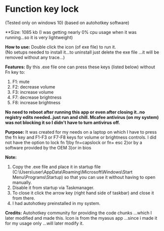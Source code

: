 # Function key lock  

(Tested only on windows 10)
(based on autohotkey software)

**Size: 1085 kb 
(I was getting nearly 0% cpu usage when it was running...so it is very lightweight)

**How to use:**
Double click the icon (of exe file) to run it.  
(No setups needed to install it...to uninstall just delete the exe file ...it will be removed without any trace...)

**Features:**
By this .exe file one can press these keys (listed below) without Fn key to:
1) F1: mute 
2) F2: decrease volume
3) F3: increase volume
4) F7: decrease brightness
5) F8: increase brightness


**No need to reboot after running this app or even after closing it..no registry edits needed..just run and chill.
 Mcafee antivirus (on my system) was not blocking it so I didn't have to turn antivirus off.**
 
**Purpose:**
It was created for my needs on a laptop on which I have to press the fn key and F1-F3 or F7-F8 keys for volume or brightness controls. 
I did not have the option to lock fn 
1)by fn+capslock or fn+ esc 
2)or by a software provided by the OEM 
3)or in bios

**Note:** 
1) Copy the .exe file and place it in startup file (C:\Users\user\AppData\Roaming\Microsoft\Windows\Start Menu\Programs\Startup) so that you can use it without having to open manually.
2) Disable it from startup via Taskmanager.
3) To close it click the arrow key (right hand side of taskbar) and close it from there.
4) I had autohotkey preinstalled in my system.


**Credits:**
Autohotkey community for providing the code chunks ...which I later modified and made this.
Icon is from the myasus app ...since i made it for my usage only ...will later modify it. 
